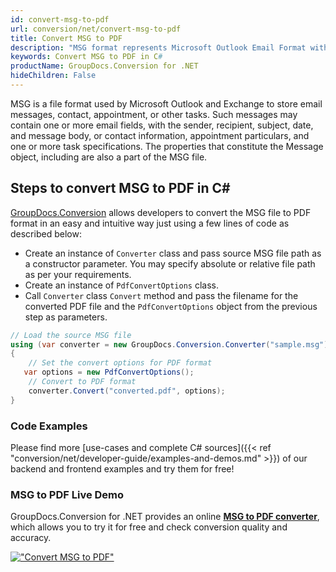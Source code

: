 ```yaml
---
id: convert-msg-to-pdf
url: conversion/net/convert-msg-to-pdf
title: Convert MSG to PDF
description: "MSG format represents Microsoft Outlook Email Format with .msg extension. Learn how to convert MSG to PDF file programmatically in C# language using GroupDocs.Conversion for .NET library."
keywords: Convert MSG to PDF in C#
productName: GroupDocs.Conversion for .NET
hideChildren: False
---
```


MSG is a file format used by Microsoft Outlook and Exchange to store email messages, contact, appointment, or other tasks. Such messages may contain one or more email fields, with the sender, recipient, subject, date, and message body, or contact information, appointment particulars, and one or more task specifications. The properties that constitute the Message object, including are also a part of the MSG file.

## Steps to convert MSG to PDF in C#

[GroupDocs.Conversion](https://products.groupdocs.com/conversion/net) allows developers to convert the MSG file to PDF format in an easy and intuitive way just using a few lines of code as described below:

* Create an instance of `Converter` class and pass source MSG file path as a constructor parameter. You may specify absolute or relative file path as per your requirements. 
* Create an instance of `PdfConvertOptions` class.
* Call `Converter` class `Convert` method and pass the filename for the converted PDF file and the `PdfConvertOptions` object from the previous step as parameters.

```csharp
// Load the source MSG file
using (var converter = new GroupDocs.Conversion.Converter("sample.msg"))
{
    // Set the convert options for PDF format
   var options = new PdfConvertOptions();
    // Convert to PDF format
    converter.Convert("converted.pdf", options);
}
```

### Code Examples

Please find more [use-cases and complete C# sources]({{< ref "conversion/net/developer-guide/examples-and-demos.md" >}}) of our backend and frontend examples and try them for free!

### MSG to PDF Live Demo

GroupDocs.Conversion for .NET provides an online [**MSG to PDF converter**](https://products.groupdocs.app/conversion/msg-to-pdf), which allows you to try it for free and check conversion quality and accuracy.

[!["Convert MSG to PDF"](conversion/net/images/convert-to-pdf/convert-msg-to-pdf.png)](https://products.groupdocs.app/conversion/msg-to-pdf)